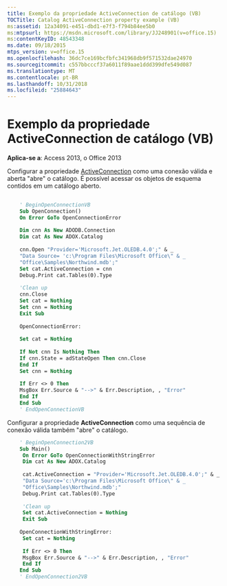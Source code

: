 ```yaml
---
title: Exemplo da propriedade ActiveConnection de catálogo (VB)
TOCTitle: Catalog ActiveConnection property example (VB)
ms:assetid: 12a34091-e451-dbd1-e7f3-f794b84ee5b0
ms:mtpsurl: https://msdn.microsoft.com/library/JJ248901(v=office.15)
ms:contentKeyID: 48543348
ms.date: 09/18/2015
mtps_version: v=office.15
ms.openlocfilehash: 36dc7ce169bcfbfc341968db9f571532dae24970
ms.sourcegitcommit: c557bbcccf37a6011f89aae1ddd399dfe549d087
ms.translationtype: MT
ms.contentlocale: pt-BR
ms.lasthandoff: 10/31/2018
ms.locfileid: "25884643"
---
```

# <a name="catalog-activeconnection-property-example-vb"></a>Exemplo da propriedade ActiveConnection de catálogo (VB)

**Aplica-se a**: Access 2013, o Office 2013

Configurar a propriedade [ActiveConnection](activeconnection-property-adox.md) como uma conexão válida e aberta "abre" o catálogo. É possível acessar os objetos de esquema contidos em um catálogo aberto.

```vb 
 
    ' BeginOpenConnectionVB 
    Sub OpenConnection() 
    On Error GoTo OpenConnectionError 
    
    Dim cnn As New ADODB.Connection 
    Dim cat As New ADOX.Catalog 
    
    cnn.Open "Provider='Microsoft.Jet.OLEDB.4.0';" & _ 
    "Data Source= 'c:\Program Files\Microsoft Office\" & _ 
    "Office\Samples\Northwind.mdb';" 
    Set cat.ActiveConnection = cnn 
    Debug.Print cat.Tables(0).Type 
    
    'Clean up 
    cnn.Close 
    Set cat = Nothing 
    Set cnn = Nothing 
    Exit Sub 
    
    OpenConnectionError: 
    
    Set cat = Nothing 
    
    If Not cnn Is Nothing Then 
    If cnn.State = adStateOpen Then cnn.Close 
    End If 
    Set cnn = Nothing 
    
    If Err <> 0 Then 
    MsgBox Err.Source & "-->" & Err.Description, , "Error" 
    End If 
    End Sub 
    ' EndOpenConnectionVB 
```

Configurar a propriedade **ActiveConnection** como uma sequência de conexão válida também "abre" o catálogo.

```vb
    ' BeginOpenConnection2VB 
    Sub Main() 
     On Error GoTo OpenConnectionWithStringError 
     Dim cat As New ADOX.Catalog 
     
     cat.ActiveConnection = "Provider='Microsoft.Jet.OLEDB.4.0';" & _ 
     "Data Source='c:\Program Files\Microsoft Office\" & _ 
     "Office\Samples\Northwind.mdb';" 
     Debug.Print cat.Tables(0).Type 
     
     'Clean up 
     Set cat.ActiveConnection = Nothing 
     Exit Sub 
     
    OpenConnectionWithStringError: 
     Set cat = Nothing 
     
     If Err <> 0 Then 
     MsgBox Err.Source & "-->" & Err.Description, , "Error" 
     End If 
    End Sub 
    ' EndOpenConnection2VB
```
